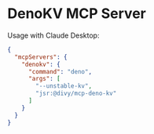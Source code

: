 # DenoKV MCP Server

Usage with Claude Desktop:

```json
{
  "mcpServers": {
    "denokv": {
      "command": "deno",
      "args": [
        "--unstable-kv",
        "jsr:@divy/mcp-deno-kv"
      ]
    }
  }
}
```
